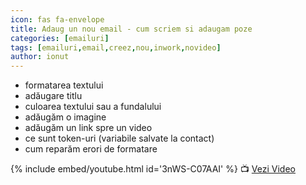 ```yaml
---
icon: fas fa-envelope
title: Adaug un nou email - cum scriem si adaugam poze
categories: [emailuri]
tags: [emailuri,email,creez,nou,inwork,novideo]
author: ionut
---
```


* formatarea textului
* adăugare titlu
* culoarea textului sau a fundalului
* adăugăm o imagine
* adăugăm un link spre un video
* ce sunt token-uri (variabile salvate la contact)
* cum reparăm erori de formatare

{% include embed/youtube.html id='3nWS-C07AAI' %}
📺 [Vezi Video](https://www.youtube.com/watch?v=3nWS-C07AAI)
